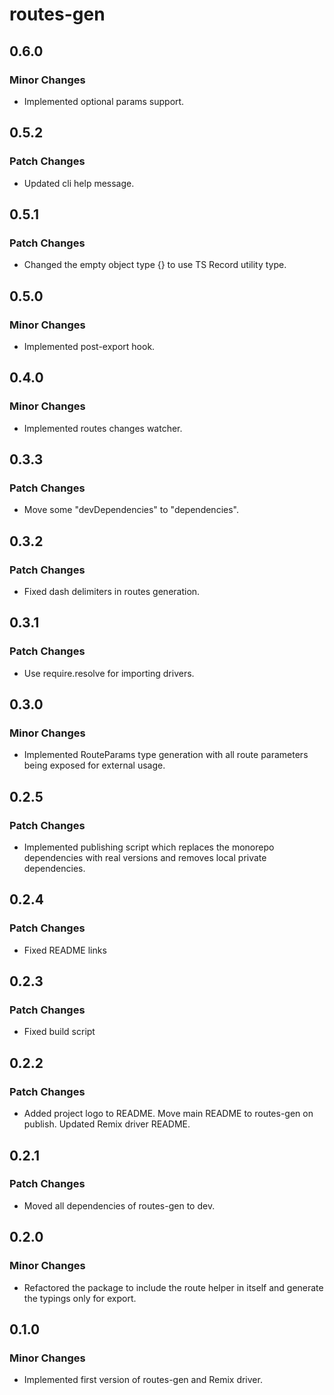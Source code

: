 # routes-gen

## 0.6.0

### Minor Changes

- Implemented optional params support.

## 0.5.2

### Patch Changes

- Updated cli help message.

## 0.5.1

### Patch Changes

- Changed the empty object type {} to use TS Record utility type.

## 0.5.0

### Minor Changes

- Implemented post-export hook.

## 0.4.0

### Minor Changes

- Implemented routes changes watcher.

## 0.3.3

### Patch Changes

- Move some "devDependencies" to "dependencies".

## 0.3.2

### Patch Changes

- Fixed dash delimiters in routes generation.

## 0.3.1

### Patch Changes

- Use require.resolve for importing drivers.

## 0.3.0

### Minor Changes

- Implemented RouteParams type generation with all route parameters being exposed for external usage.

## 0.2.5

### Patch Changes

- Implemented publishing script which replaces the monorepo dependencies with real versions and removes local private dependencies.

## 0.2.4

### Patch Changes

- Fixed README links

## 0.2.3

### Patch Changes

- Fixed build script

## 0.2.2

### Patch Changes

- Added project logo to README. Move main README to routes-gen on publish. Updated Remix driver README.

## 0.2.1

### Patch Changes

- Moved all dependencies of routes-gen to dev.

## 0.2.0

### Minor Changes

- Refactored the package to include the route helper in itself and generate the typings only for export.

## 0.1.0

### Minor Changes

- Implemented first version of routes-gen and Remix driver.
